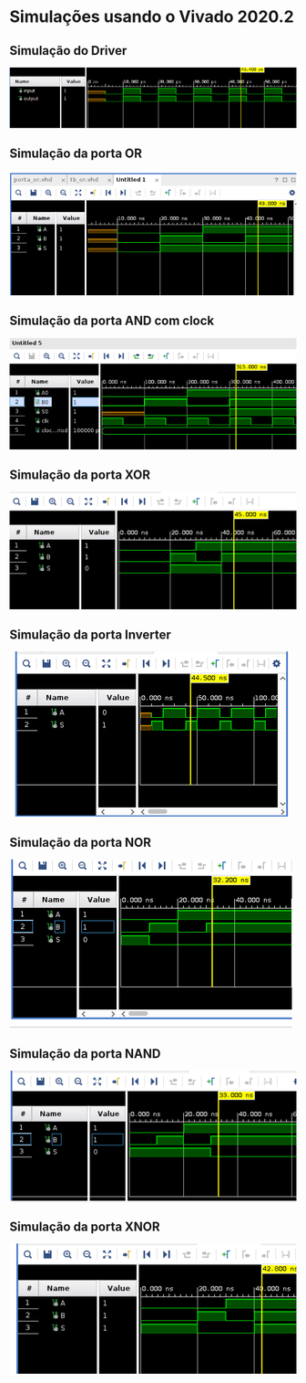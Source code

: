 # Simulações usando o Vivado 2020.2

## Simulação do Driver

![](../img/driver.png)

## Simulação da porta OR

![](../img/porta_or.png)

## Simulação da porta AND com clock

![](../img/porta_and_clk.png)

## Simulação da porta XOR

![](../img/porta_xor.png)

## Simulação da porta Inverter

![](../img/porta_inversor.png)

## Simulação da porta NOR

![](../img/porta_nor.png)

## Simulação da porta NAND

![](../img/porta_nand.png)

## Simulação da porta XNOR

![](../img/porta_xnor.png)
